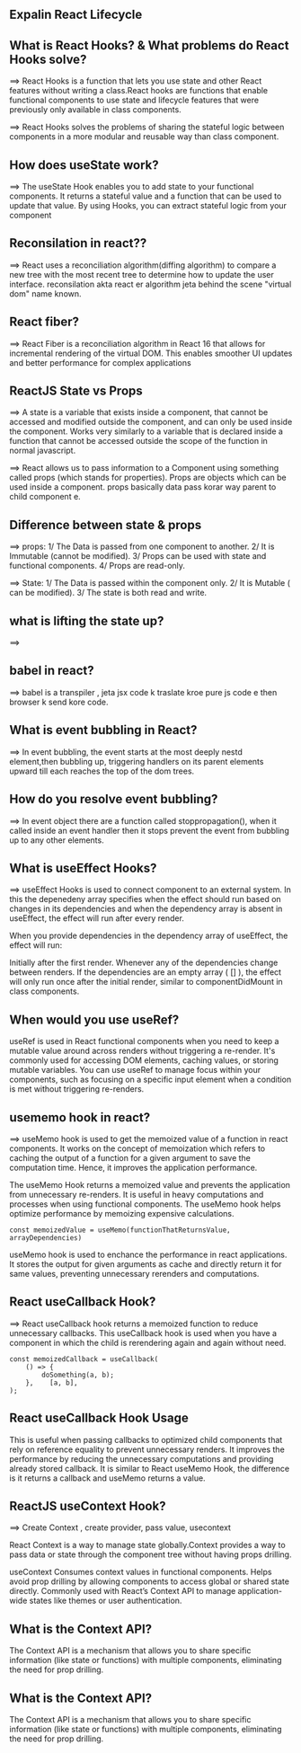## Expalin React Lifecycle


## What is React Hooks? & What problems do React Hooks solve?
==> React Hooks is a function that lets you use state and other React features without writing a class.React hooks are functions that enable functional components to use state and lifecycle features that were previously only available in class components. 

==> React Hooks solves the problems of sharing the stateful logic between components in a more modular and reusable way than class component.

## How does useState work?
==> The useState Hook enables you to add state to your functional components. It returns a stateful value and a function that can be used to update that value. By using Hooks, you can extract stateful logic from your component

## Reconsilation in react??
==> React uses a reconciliation algorithm(diffing algorithm) to compare a new tree with the most recent tree to determine how to update the user interface. reconsilation akta react er algorithm jeta behind the scene "virtual dom" name known.

## React fiber?
==> React Fiber is a reconciliation algorithm in React 16 that allows for incremental rendering of the virtual DOM. This enables smoother UI updates and better performance for complex applications

## ReactJS State vs Props
==> A state is a variable that exists inside a component, that cannot be accessed and modified outside the component, and can only be used inside the component. Works very similarly to a variable that is declared inside a function that cannot be accessed outside the scope of the function in normal javascript.

==> React allows us to pass information to a Component using something called props (which stands for properties). Props are objects which can be used inside a component. props basically data pass korar way parent to child component e.

## Difference between state & props

==> props: 
1/ The Data is passed from one component to another.
2/ It is Immutable (cannot be modified).
3/ Props can be used with state and functional components.
4/ Props are read-only.

==> State:
1/ The Data is passed within the component only.
2/ It is Mutable ( can be modified).
3/ The state is both read and write.

## what is lifting the state up?
==> 

## babel in react?
==> babel is a transpiler , jeta jsx code k traslate kroe pure js code e then browser k send kore code.

## What is event bubbling in React?
==> In event bubbling, the event starts at the most deeply nestd element,then bubbling up, triggering handlers on its parent elements upward till each reaches the top of the dom trees.

## How do you resolve event bubbling?
==> In event object there are a function called stoppropagation(), when it called inside an event handler then it stops prevent the event from bubbling up to any other elements.

## What is useEffect Hooks?
==> useEffect Hooks is used to connect component to an external system. In this the depenedeny array specifies when the effect should run based on changes in its dependencies and when the dependency array is absent in useEffect, the effect will run after every render.

When you provide dependencies in the dependency array of useEffect, the effect will run:

Initially after the first render.
Whenever any of the dependencies change between renders.
If the dependencies are an empty array ( [] ), the effect will only run once after the initial render, similar to componentDidMount in class components.

## When would you use useRef?
useRef is used in React functional components when you need to keep a mutable value around across renders without triggering a re-render. It's commonly used for accessing DOM elements, caching values, or storing mutable variables. You can use useRef to manage focus within your components, such as focusing on a specific input element when a condition is met without triggering re-renders.


## usememo hook in react?
==> useMemo hook is used to get the memoized value of a function in react components. It works on the concept of memoization which refers to caching the output of a function for a given argument to save the computation time. Hence, it improves the application performance.

The useMemo Hook returns a memoized value and prevents the application from unnecessary re-renders. It is useful in heavy computations and processes when using functional components. The useMemo hook helps optimize performance by memoizing expensive calculations.

```
const memoizedValue = useMemo(functionThatReturnsValue, arrayDependencies)
```
useMemo hook is used to enchance the performance in react applications. It stores the output for given arguments as cache and directly return it for same values, preventing unnecessary rerenders and computations.

## React useCallback Hook?

==> React useCallback hook returns a memoized function to reduce unnecessary callbacks. This useCallback hook is used when you have a component in which the child is rerendering again and again without need.

```
const memoizedCallback = useCallback(
    () => {
        doSomething(a, b);
    },    [a, b],
);
```

## React useCallback Hook Usage
This is useful when passing callbacks to optimized child components that rely on reference equality to prevent unnecessary renders.
It improves the performance by reducing the unnecessary computations and providing already stored callback.
It is similar to React useMemo Hook, the difference is it returns a callback and useMemo returns a value.

## ReactJS useContext Hook?
==> Create Context , create provider, pass value, usecontext

React Context is a way to manage state globally.Context provides a way to pass data or state through the component tree without having props drilling.

useContext Consumes context values in functional components.
Helps avoid prop drilling by allowing components to access global or shared state directly.
Commonly used with React’s Context API to manage application-wide states like themes or user authentication.

## What is the Context API?
The Context API is a mechanism that allows you to share specific information (like state or functions) with multiple components, eliminating the need for prop drilling.

## What is the Context API?
The Context API is a mechanism that allows you to share specific information (like state or functions) with multiple components, eliminating the need for prop drilling.




